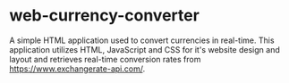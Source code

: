 # web-currency-converter

A simple HTML application used to convert currencies in real-time.
This application utilizes HTML, JavaScript and CSS for it's website design and layout and retrieves real-time conversion rates
from https://www.exchangerate-api.com/.
